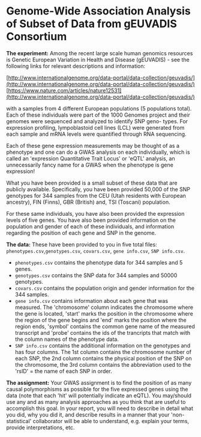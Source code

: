 # Genome-Wide Association Analysis of Subset of Data from gEUVADIS Consortium

**The experiment:** Among the recent large scale human genomics resources is Genetic European Variation in Health and Disease (gEUVADIS) - see the following links for relevant descriptions and information:

[http://www.internationalgenome.org/data-portal/data-collection/geuvadis/](http://www.internationalgenome.org/data-portal/data-collection/geuvadis/)
[https://www.nature.com/articles/nature12531](http://www.internationalgenome.org/data-portal/data-collection/geuvadis/)

with a samples from 4 different European populations (5 populations total). Each of these individuals were part of the 1000 Genomes project and their genomes were sequenced and analyzed to identify SNP geno- types. For expression profiling, lympoblastoid cell lines (LCL) were generated from each sample and mRNA levels were quantified through RNA sequencing.

Each of these gene expression measurements may be thought of as a phenotype and one can do a GWAS analysis on each individually, which is called an 'expression Quantitative Trait Locus' or 'eQTL' analysis, an unnecessarily fancy name for a GWAS when the phenotype is gene expression!

What you have been provided is a small subset of these data that are publicly available. Specifically, you have been provided 50,000 of the SNP genotypes for 344 samples from the CEU (Utah residents with European ancestry), FIN (Finns), GBR (British) and, TSI (Toscani) population.

For these same individuals, you have also been provided the expression levels of five genes. You have also been provided information on the population and gender of each of these individuals, and information regarding the position of each gene and SNP in the genome.

**The data:** These have been provided to you in five total files: `phenotypes.csv`,`genotypes.csv`, `covars.csv`, `gene info.csv`, `SNP info.csv`.
+ `phenotypes.csv` contains the phenotype data for 344 samples and 5 genes.
+ `genotypes.csv` contains the SNP data for 344 samples and 50000 genotypes.
+ `covars.csv` contains the population origin and gender information for the 344 samples.
+ `gene info.csv` contains information about each gene that was measured. The 'chromosome' column indicates the chromosome where the gene is located, 'start' marks the position in the chromosome where the region of the gene begins and 'end' marks the position where the region ends, 'symbol' contains the common gene name of the measured transcript and 'probe' contains the ids of the trancripts that match with the column names of the phenotype data.
+ `SNP info.csv` contains the additional information on the genotypes and has four columns. The 1st column contains the chromosome number of each SNP, the 2nd column contains the physical
position of the SNP on the chromosome, the 3rd column contains the abbreviation used to the 'rsID' = the name of each SNP in order.

**The assignment:** Your GWAS assignment is to find the position of as many causal polymorphisms as possible for the five expressed genes using the data (note that each 'hit' will potentially indicate an eQTL). You may/should use any and as many analysis approaches as you think that are useful to accomplish this goal. In your report, you will need to describe in detail what you did, why you did it, and describe results in a manner that your  'non-statistical' collaborator will be able to understand, e.g. explain your terms, provide interpretations, etc.